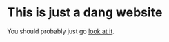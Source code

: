 This is just a dang website
===========================

You should probably just go [look at it][1].

[1]: https://daaang.github.io/
